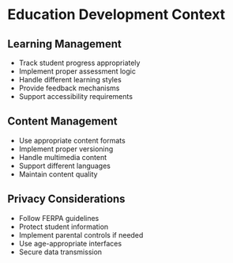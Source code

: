 # Education Development Context

## Learning Management
- Track student progress appropriately
- Implement proper assessment logic
- Handle different learning styles
- Provide feedback mechanisms
- Support accessibility requirements

## Content Management
- Use appropriate content formats
- Implement proper versioning
- Handle multimedia content
- Support different languages
- Maintain content quality

## Privacy Considerations
- Follow FERPA guidelines
- Protect student information
- Implement parental controls if needed
- Use age-appropriate interfaces
- Secure data transmission
